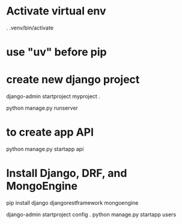 # Activate virtual env
. .venv/bin/activate

# use "uv" before pip

# create new django project
django-admin startproject myproject .

python manage.py runserver

# to create app API
python manage.py startapp api

# Install Django, DRF, and MongoEngine
pip install django djangorestframework mongoengine

django-admin startproject config .
python manage.py startapp users

